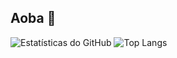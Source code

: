 ## Aoba 👋

![Estatísticas do GitHub](https://github-readme-stats.vercel.app/api?username=rodrigofpinto&show_icons=true&theme=github_dark_dimmed)
![Top Langs](https://github-readme-stats.vercel.app/api/top-langs/?username=rodrigofpinto&hide_progress=true&theme=github_dark_dimmed)

